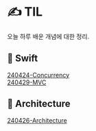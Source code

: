 # ✍️ TIL
오늘 하루 배운 개념에 대한 정리.

## 📂 Swift
[240424-Concurrency](https://github.com/Diana-yjh/TIL/blob/main/Swift/240424_Concurrency.md)</br>
[240429-MVC](https://github.com/Diana-yjh/TIL/blob/main/Swift/240429_MVC.md)</br>
## 📂 Architecture
[240426-Architecture](https://github.com/Diana-yjh/TIL/blob/main/Architecture/240426_Architecture.md)
